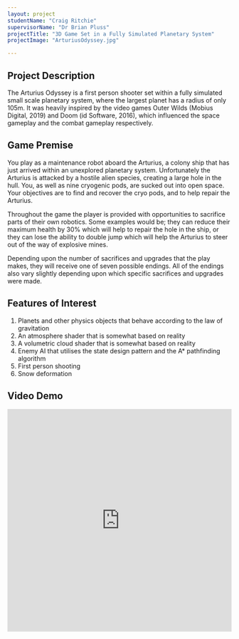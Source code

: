 ```yaml
---
layout: project
studentName: "Craig Ritchie"
supervisorName: "Dr Brian Pluss"
projectTitle: "3D Game Set in a Fully Simulated Planetary System"
projectImage: "ArturiusOdyssey.jpg"

---
```


## Project Description
The Arturius Odyssey is a first person shooter set within a fully simulated small scale planetary system, where the largest planet has a radius of only 105m. It was heavily inspired by the video games Outer Wilds (Mobius Digital, 2019) and Doom (id Software, 2016), which influenced the space gameplay and the combat gameplay respectively.

## Game Premise
You play as a maintenance robot aboard the Arturius, a colony ship that has just arrived within an unexplored planetary system. Unfortunately the Arturius is attacked by a hostile alien species, creating a large hole in the hull. You, as well as nine cryogenic pods, are sucked out into open space. Your objectives are to find and recover the cryo pods, and to help repair the Arturius.

Throughout the game the player is provided with opportunities to sacrifice parts of their own robotics. Some examples would be; they can reduce their maximum health by 30% which will help to repair the hole in the ship, or they can lose the ability to double jump which will help the Arturius to steer out of the way of explosive mines.

Depending upon the number of sacrifices and upgrades that the play makes, they will receive one of seven possible endings. All of the endings also vary slightly depending upon which specific sacrifices and upgrades were made.

## Features of Interest
1. Planets and other physics objects that behave according to the law of gravitation
2. An atmosphere shader that is somewhat based on reality
3. A volumetric cloud shader that is somewhat based on reality
4. Enemy AI that utilises the state design pattern and the A* pathfinding algorithm
5. First person shooting
6. Snow deformation

## Video Demo

<iframe width="100%" height="500" src="https://www.youtube.com/embed/i8F6-QdhEE8" title="YouTube video player" frameborder="0" allow="accelerometer; autoplay; clipboard-write; encrypted-media; gyroscope; picture-in-picture" allowfullscreen></iframe>